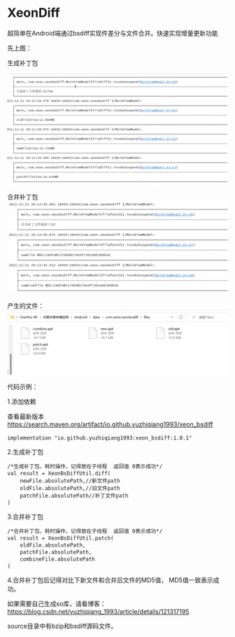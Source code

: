 # XeonDiff
超简单在Android端通过bsdiff实现件差分与文件合并。快速实现增量更新功能

先上图：

生成补丁包

![生成补丁包](https://github.com/yuzhiqiang1993/XeonBsDiff/blob/main/img/diff.png "生成补丁包")

合并补丁包
![合并补丁包](https://github.com/yuzhiqiang1993/XeonBsDiff/blob/main/img/patch.png "合并补丁包")

产生的文件：
![产生的文件](https://github.com/yuzhiqiang1993/XeonBsDiff/blob/main/img/result.png "产生的文件")


代码示例：

1.添加依赖

查看最新版本  https://search.maven.org/artifact/io.github.yuzhiqiang1993/xeon_bsdiff

```
implementation "io.github.yuzhiqiang1993:xeon_bsdiff:1.0.1"
```

2.生成补丁包


```
/*生成补丁包，耗时操作，记得放在子线程  返回值 0表示成功*/
val result = XeonBsDiffUtil.diff(
    newFile.absolutePath,//新文件path
    oldFile.absolutePath,//旧文件path
    patchFile.absolutePath//补丁文件path
)
```

3.合并补丁包

```
/*合并补丁包，耗时操作，记得放在子线程  返回值 0表示成功*/
val result = XeonBsDiffUtil.patch(
    oldFile.absolutePath,
    patchFile.absolutePath,
    combineFile.absolutePath
)
```

4.合并补丁包后记得对比下新文件和合并后文件的MD5值， MD5值一致表示成功。


如果需要自己生成so库，请看博客： https://blog.csdn.net/yuzhiqiang_1993/article/details/121317195

source目录中有bzip和bsdiff源码文件。
